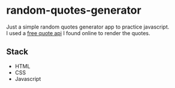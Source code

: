 # random-quotes-generator
Just a simple random quotes generator app to practice javascript.  
I used a [free quote api](https://forum.freecodecamp.org/t/free-api-inspirational-quotes-json-with-code-examples/311373) I found online to render the quotes.

## Stack
- HTML
- CSS
- Javascript


